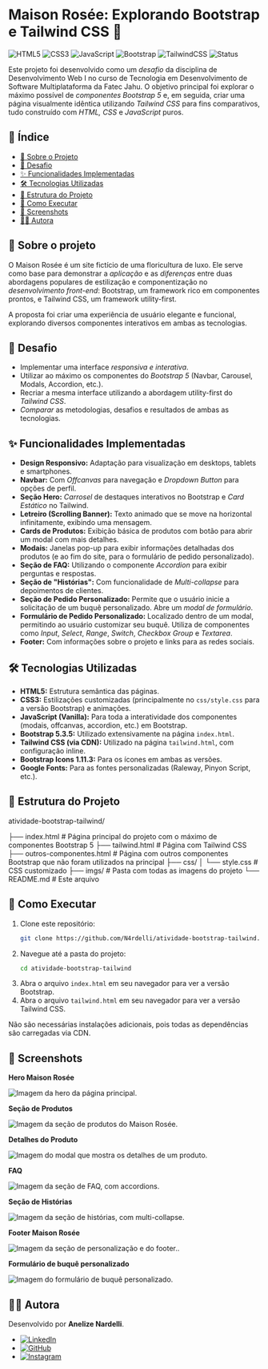 # Maison Rosée: Explorando Bootstrap e Tailwind CSS 🌹

![HTML5](https://img.shields.io/badge/HTML5-E34F26?style=for-the-badge&logo=html5&logoColor=white)
![CSS3](https://img.shields.io/badge/CSS3-1572B6?style=for-the-badge&logo=css3&logoColor=white)
![JavaScript](https://img.shields.io/badge/JavaScript-F7DF1E?style=for-the-badge&logo=javascript&logoColor=black)
![Bootstrap](https://img.shields.io/badge/Bootstrap-563D7C?style=for-the-badge&logo=bootstrap&logoColor=white)
![TailwindCSS](https://img.shields.io/badge/Tailwind_CSS-38B2AC?style=for-the-badge&logo=tailwind-css&logoColor=white)
![Status](https://img.shields.io/badge/Status-Concluído-brightgreen?style=for-the-badge)

Este projeto foi desenvolvido como um *desafio* da disciplina de Desenvolvimento Web I no curso de Tecnologia em Desenvolvimento de Software Multiplataforma da Fatec Jahu. O objetivo principal foi explorar o máximo possível de *componentes Bootstrap 5* e, em seguida, criar uma página visualmente idêntica utilizando *Tailwind CSS* para fins comparativos, tudo construído com *HTML, CSS* e *JavaScript* puros.

## 📜 Índice

- [🌸 Sobre o Projeto](#-sobre-o-projeto)
- [📌 Desafio](#-desafio)
- [✨ Funcionalidades Implementadas](#-funcionalidades-implementadas)
- [🛠️ Tecnologias Utilizadas](#️-tecnologias-utilizadas)
- [📂 Estrutura do Projeto](#-estrutura-do-projeto)
- [🚀 Como Executar](#-como-executar)
- [📸 Screenshots](#-screenshots)
- [👩‍💻 Autora](#-autora)

## 🌸 Sobre o projeto

O Maison Rosée é um site fictício de uma floricultura de luxo. Ele serve como base para demonstrar a *aplicação* e as *diferenças* entre duas abordagens populares de estilização e componentização no *desenvolvimento front-end*: Bootstrap, um framework rico em componentes prontos, e Tailwind CSS, um framework utility-first.

A proposta foi criar uma experiência de usuário elegante e funcional, explorando diversos componentes interativos em ambas as tecnologias.

## 📌 Desafio

-   Implementar uma interface *responsiva e interativa*.
-   Utilizar ao máximo os componentes do *Bootstrap 5* (Navbar, Carousel, Modals, Accordion, etc.).
-   Recriar a mesma interface utilizando a abordagem utility-first do *Tailwind CSS*.
-   *Comparar* as metodologias, desafios e resultados de ambas as tecnologias.

## ✨ Funcionalidades Implementadas

- **Design Responsivo:** Adaptação para visualização em desktops, tablets e smartphones.
- **Navbar:** Com *Offcanvas* para navegação e *Dropdown Button* para opções de perfil.
- **Seção Hero:** *Carrosel* de destaques interativos no Bootstrap e *Card Estático* no Tailwind.
- **Letreiro (Scrolling Banner):** Texto animado que se move na horizontal infinitamente, exibindo uma mensagem.
- **Cards de Produtos:** Exibição básica de produtos com botão para abrir um modal com mais detalhes.
- **Modais:** Janelas pop-up para exibir informações detalhadas dos produtos (e ao fim do site, para o formulário de pedido personalizado).
- **Seção de FAQ:** Utilizando o componente *Accordion* para exibir perguntas e respostas.
- **Seção de "Histórias":** Com funcionalidade de *Multi-collapse* para depoimentos de clientes.
- **Seção de Pedido Personalizado:** Permite que o usuário inicie a solicitação de um buquê personalizado. Abre um *modal de formulário*.
- **Formulário de Pedido Personalizado:** Localizado dentro de um modal, permitindo ao usuário customizar seu buquê. Utiliza de componentes como *Input*, *Select*, *Range*, *Switch*, *Checkbox Group* e *Textarea*.
- **Footer:** Com informações sobre o projeto e links para as redes sociais.

## 🛠️ Tecnologias Utilizadas

- **HTML5:** Estrutura semântica das páginas.
- **CSS3:** Estilizações customizadas (principalmente no `css/style.css` para a versão Bootstrap) e animações.
- **JavaScript (Vanilla):** Para toda a interatividade dos componentes (modais, offcanvas, accordion, etc.) em Bootstrap.
- **Bootstrap 5.3.5:** Utilizado extensivamente na página `index.html`.
- **Tailwind CSS (via CDN):** Utilizado na página `tailwind.html`, com configuração inline.
- **Bootstrap Icons 1.11.3:** Para os ícones em ambas as versões.
- **Google Fonts:** Para as fontes personalizadas (Raleway, Pinyon Script, etc.).

## 📂 Estrutura do Projeto
atividade-bootstrap-tailwind/

├── index.html # Página principal do projeto com o máximo de componentes Bootstrap 5
├── tailwind.html # Página com Tailwind CSS
├── outros-componentes.html # Página com outros componentes Bootstrap que não foram utilizados na principal
├── css/
│ └── style.css # CSS customizado
├── imgs/ # Pasta com todas as imagens do projeto
└── README.md # Este arquivo

## 🚀 Como Executar

1.  Clone este repositório:
    ```bash
    git clone https://github.com/N4rdelli/atividade-bootstrap-tailwind.git
    ```
2.  Navegue até a pasta do projeto:
    ```bash
    cd atividade-bootstrap-tailwind
    ```
3.  Abra o arquivo `index.html` em seu navegador para ver a versão Bootstrap.
4.  Abra o arquivo `tailwind.html` em seu navegador para ver a versão Tailwind CSS.

Não são necessárias instalações adicionais, pois todas as dependências são carregadas via CDN.

## 📸 Screenshots

**Hero Maison Rosée**

![Imagem da hero da página principal.](/imgs/readme/screenshot_hero.png)

**Seção de Produtos**

![Imagem da seção de produtos do Maison Rosée.](/imgs/readme/screenshot_products.png)

**Detalhes do Produto**

![Imagem do modal que mostra os detalhes de um produto.](/imgs/readme/screenshot_modal.png)

**FAQ**

![Imagem da seção de FAQ, com accordions.](/imgs/readme/screenshot_faq.png)

**Seção de Histórias**

![Imagem da seção de histórias, com multi-collapse.](/imgs/readme/screenshot_stories.png)

**Footer Maison Rosée**

![Imagem da seção de personalização e do footer..](/imgs/readme/screenshot_footer.png)

**Formulário de buquê personalizado**

![Imagem do formulário de buquê personalizado.](/imgs/readme/screenshot_form.png)

## 👩‍💻 Autora

Desenvolvido por **Anelize Nardelli**.

-   [![LinkedIn](https://img.shields.io/badge/LinkedIn-Anelize%20Nardelli-0077B5?style=for-the-badge&logo=linkedin)](https://www.linkedin.com/in/anelize-n4rdelli)
-   [![GitHub](https://img.shields.io/badge/GitHub-N4rdelli-181717?style=for-the-badge&logo=github)](https://github.com/N4rdelli)
-   [![Instagram](https://img.shields.io/badge/Instagram-aa_nardelli-E4405F?style=for-the-badge&logo=instagram)](https://www.instagram.com/aa_nardelli/)

